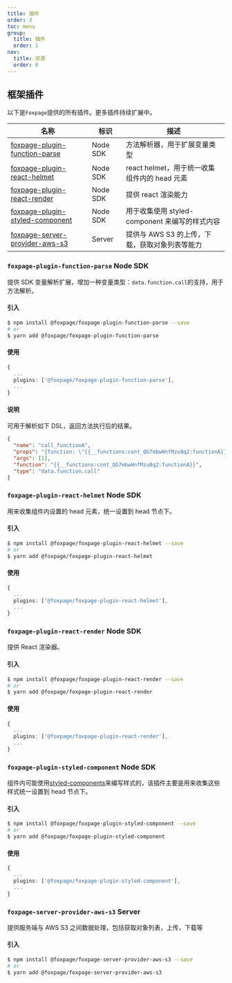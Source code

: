 ```yaml
---
title: 插件
order: 3
toc: menu
group:
  title: 插件
  order: 1
nav:
  title: 资源
  order: 8
---
```


## 框架插件

以下是`Foxpage`提供的所有插件。更多插件持续扩展中。

| 名称                                                                                | 标识                    | 描述                                           |
| ----------------------------------------------------------------------------------- | ----------------------- | ---------------------------------------------- |
| [foxpage-plugin-function-parse](/resource/plugin#foxpage-plugin-function-parse)     | <Badge>Node SDK</Badge> | 方法解析器，用于扩展变量类型                   |
| [foxpage-plugin-react-helmet](/resource/plugin#foxpage-plugin-react-helmet)         | <Badge>Node SDK</Badge> | react helmet，用于统一收集组件内的 head 元素   |
| [foxpage-plugin-react-render](/resource/plugin#foxpage-plugin-react-render)         | <Badge>Node SDK</Badge> | 提供 react 渲染能力                            |
| [foxpage-plugin-styled-component](/resource/plugin#foxpage-plugin-styled-component) | <Badge>Node SDK</Badge> | 用于收集使用 styled-component 来编写的样式内容 |
| [foxpage-server-provider-aws-s3](/resource/plugin#foxpage-server-provider-aws-s3)   | <Badge>Server</Badge>   | 提供与 AWS S3 的上传，下载，获取对象列表等能力 |

### `foxpage-plugin-function-parse` <Badge>Node SDK</Badge>

提供 SDK 变量解析扩展，增加一种变量类型：`data.function.call`的支持，用于方法解析。

#### 引入

```sh
$ npm install @foxpage/foxpage-plugin-function-parse --save
# or
$ yarn add @foxpage/foxpage-plugin-function-parse
```

#### 使用

```ts
{
  ...
  plugins: ['@foxpage/foxpage-plugin-function-parse'],
  ...
}
```

#### 说明

可用于解析如下 DSL，返回方法执行后的结果。

```json
{
  "name": "call_functionA",
  "props": "{function: \"{{__functions:cont_QG7mbwHnfMzu8q2:functionA}}\", args: [1]}",
  "args": [1],
  "function": "{{__functions:cont_QG7mbwHnfMzu8q2:functionA}}",
  "type": "data.function.call"
}
```

### `foxpage-plugin-react-helmet` <Badge>Node SDK</Badge>

用来收集组件内设置的 head 元素，统一设置到 head 节点下。

#### 引入

```sh
$ npm install @foxpage/foxpage-plugin-react-helmet --save
# or
$ yarn add @foxpage/foxpage-plugin-react-helmet
```

#### 使用

```ts
{
  ...
  plugins: ['@foxpage/foxpage-plugin-react-helmet'],
  ...
}
```

### `foxpage-plugin-react-render` <Badge>Node SDK</Badge>

提供 React 渲染器。

#### 引入

```sh
$ npm install @foxpage/foxpage-plugin-react-render --save
# or
$ yarn add @foxpage/foxpage-plugin-react-render
```

#### 使用

```ts
{
  ...
  plugins: ['@foxpage/foxpage-plugin-react-render'],
  ...
}
```

### `foxpage-plugin-styled-component` <Badge>Node SDK</Badge>

组件内可能使用[styled-components](https://www.npmjs.com/package/styled-components)来编写样式的，该插件主要是用来收集这些样式统一设置到 head 节点下。

#### 引入

```sh
$ npm install @foxpage/foxpage-plugin-styled-component --save
# or
$ yarn add @foxpage/foxpage-plugin-styled-component
```

#### 使用

```ts
{
  ...
  plugins: ['@foxpage/foxpage-plugin-styled-component'],
  ...
}
```

### `foxpage-server-provider-aws-s3` <Badge>Server</Badge>

提供服务端与 AWS S3 之间数据处理，包括获取对象列表，上传，下载等

#### 引入

```sh
$ npm install @foxpage/foxpage-server-provider-aws-s3 --save
# or
$ yarn add @foxpage/foxpage-server-provider-aws-s3
```

